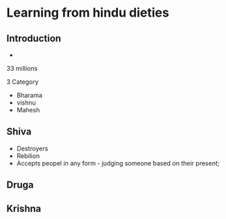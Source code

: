 # Learning from hindu dieties

## Introduction

- 


33 millions

3 Category

- Bharama
- vishnu
- Mahesh

## Shiva

- Destroyers
- Rebilion
- Accepts peopel in any form - judging someone based on their present;

## Druga

## Krishna

## 